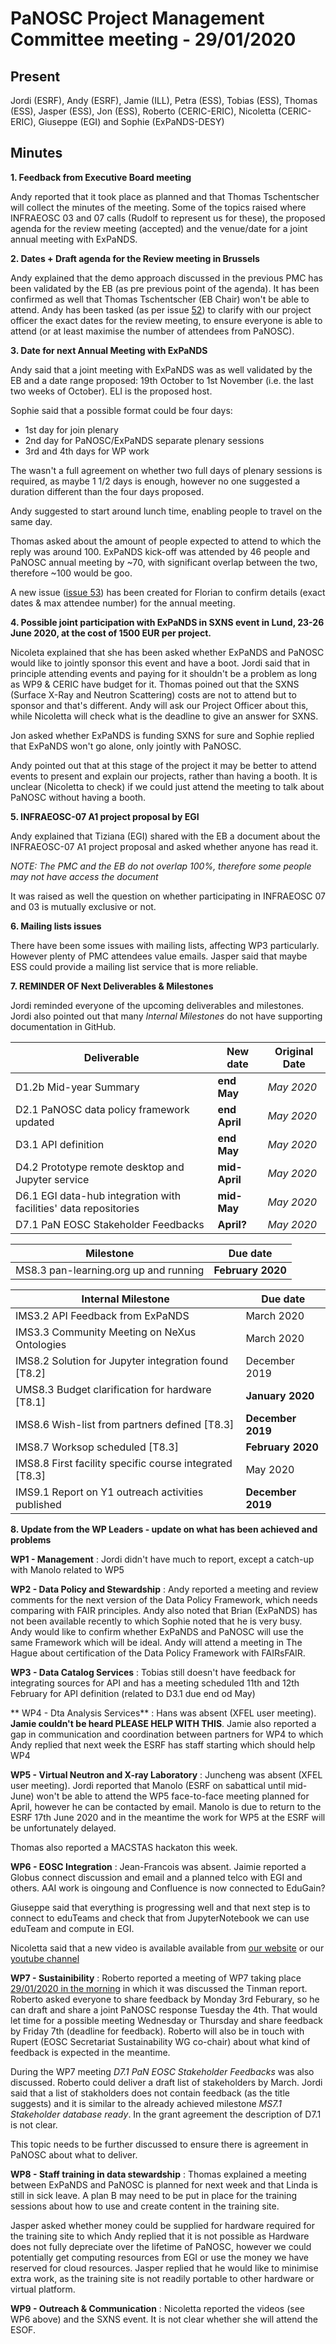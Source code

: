 ﻿PaNOSC Project Management Committee meeting - 29/01/2020
========================================================


Present
-------
Jordi (ESRF), Andy (ESRF),  Jamie (ILL), Petra (ESS), Tobias (ESS), Thomas (ESS), Jasper (ESS), Jon (ESS),  Roberto (CERIC-ERIC), Nicoletta (CERIC-ERIC), Giuseppe (EGI) and Sophie (ExPaNDS-DESY)

Minutes
-------	

**1. Feedback from Executive Board meeting** 

Andy reported that it took place as planned and that Thomas Tschentscher will collect the minutes of the
meeting. Some of the topics raised where INFRAEOSC 03 and 07 calls (Rudolf to represent us for these), the
proposed agenda for the review meeting (accepted) and the venue/date for a joint annual meeting with ExPaNDS.


**2. Dates + Draft agenda for the Review meeting in Brussels** 

Andy explained that the demo approach discussed in the previous PMC has been validated by the EB (as pre previous point of the agenda).  It has been confirmed as well that Thomas Tschentscher (EB Chair) won't be able to attend. Andy has been tasked (as per issue [52](https://github.com/panosc-eu/panosc/issues/52)) to clarify with our project officer the exact dates for the review meeting, to ensure everyone is able to attend (or at least maximise the number of attendees from PaNOSC).

**3. Date for next Annual Meeting with ExPaNDS**

Andy said that a joint meeting with ExPaNDS was as well validated by the EB and a date range proposed: 19th October to 1st November (i.e. the last two weeks of October). ELI is the proposed host. 

Sophie said that a possible format could be four days:
* 1st day for join plenary
* 2nd day for PaNOSC/ExPaNDS separate plenary sessions
* 3rd and 4th days for WP work

The wasn't a full agreement on whether two full days of plenary sessions is required, as maybe 1 1/2 days is enough, however no one suggested a duration different than the four days proposed.

Andy suggested to start around lunch time, enabling people to travel on the same day.

Thomas asked about the amount of people expected to attend to which the reply was around 100. ExPaNDS kick-off was attended by 46 people and PaNOSC annual meeting by ~70, with significant overlap between the two, therefore ~100 would be goo.

A new issue ([issue 53](https://github.com/panosc-eu/panosc/issues/53)) has been created for Florian to confirm details (exact dates & max attendee number) for the annual meeting.


**4. Possible joint participation with ExPaNDS in SXNS event in Lund, 23-26 June 2020, at the cost of 1500 EUR per project.**

Nicoleta explained that she has been asked whether ExPaNDS and PaNOSC would like to jointly sponsor this event and have a boot. Jordi said that in principle attending events and paying for it shouldn't be a problem as long as WP9 & CERIC have budget for it.
Thomas poined out that the SXNS (Surface X-Ray and Neutron Scattering) costs are not to attend but to sponsor and that's different.  Andy will ask our Project Officer about this, while Nicoletta will check what is the deadline to give an answer for SXNS.

Jon asked whether ExPaNDS is funding SXNS for sure and Sophie replied that ExPaNDS won't go alone, only jointly with PaNOSC.

Andy pointed out that at this stage of the project it may be better to attend events to present and explain our projects, rather than having a booth. It is unclear (Nicoletta to check) if we could just attend the meeting to talk about PaNOSC without having a booth.

**5. INFRAEOSC-07 A1 project proposal by EGI**

Andy explained that Tiziana (EGI) shared with the EB a document about the INFRAEOSC-07 A1 project proposal and asked whether anyone has read it.

*NOTE: The PMC and the EB do not overlap 100%, therefore some people may not have access the document*

It was raised as well the question on whether participating in INFRAEOSC 07 and 03 is mutually exclusive or not.

**6. Mailing lists issues**

There have been some issues with mailing lists, affecting WP3 particularly. However plenty of PMC attendees value emails. Jasper said that maybe ESS could provide a mailing list service that is more reliable.

**7. REMINDER OF Next Deliverables & Milestones** 

Jordi reminded everyone of the upcoming deliverables and milestones. Jordi also pointed out that many *Internal Milestones* do not have supporting documentation in GitHub.

| Deliverable | New date | Original Date | 
| ----------- | -------- | ------------- | 
| D1.2b Mid-year Summary | **end May** | *May 2020* | 
| D2.1 PaNOSC data policy framework updated | **end April** | *May 2020* | 
| D3.1 API definition | **end May** | *May 2020* | 
| D4.2 Prototype remote desktop and Jupyter service | **mid-April** | *May 2020* |  
| D6.1 EGI data-hub integration with facilities' data repositories | **mid-May** | *May 2020* | 
| D7.1 PaN EOSC Stakeholder Feedbacks | **April?** | *May 2020* | 

| Milestone | Due date |
| --------- | -------- |
| MS8.3 pan-learning.org up and running | **February 2020** |

| Internal Milestone | Due date |
| ------------------ | -------- |
| IMS3.2 API Feedback from ExPaNDS | March 2020 |
| IMS3.3 Community Meeting on NeXus Ontologies | March 2020 |
| IMS8.2 Solution for Jupyter integration found [T8.2] | December 2019 |
| UMS8.3 Budget clarification for hardware [T8.1] | **January 2020** |
| IMS8.6 Wish-list from partners defined [T8.3] | **December 2019** |
| IMS8.7 Worksop scheduled [T8.3] | **February 2020** |
| IMS8.8 First facility specific course integrated [T8.3] | May 2020 |
| IMS9.1 Report on Y1 outreach activities published | **December 2019** |

**8. Update from the WP Leaders - update on what has been achieved and problems**

   **WP1 - Management** : Jordi didn't have much to report, except a catch-up with Manolo related to WP5

   **WP2 - Data Policy and Stewardship** : Andy  reported a meeting and review comments for the next version of the Data Policy Framework, which needs comparing with FAIR principles. Andy also noted that Brian (ExPaNDS) has not been available recently to which Sophie noted that he is very busy. Andy would like to confirm whether ExPaNDS and PaNOSC will use the same Framework which will be ideal. Andy will attend a meeting in The Hague about certification of the Data Policy Framework with FAIRsFAIR.

   **WP3 - Data Catalog Services** : Tobias still doesn't have feedback for integrating sources for API and has a meeting scheduled 11th and 12th February for API definition (related to D3.1 due end od May)

   ** WP4 - Dta Analysis Services** : Hans was absent (XFEL user meeting). **Jamie couldn't be heard PLEASE HELP WITH THIS**. Jamie also reported a gap in communication and coordination between partners for WP4 to which Andy replied that next week the ESRF has staff starting which should help WP4

   **WP5 - Virtual Neutron and X-ray Laboratory** : Juncheng was absent (XFEL user meeting). Jordi reported that Manolo (ESRF on sabattical until mid-June) won't be able to attend the WP5 face-to-face meeting planned for April, however he can be contacted by email. Manolo is due to return to the ESRF 17th June 2020 and in the meantime the work for WP5 at the ESRF will be unfortunately delayed.

Thomas also reported a MACSTAS hackaton this week.

   **WP6 - EOSC Integration** : Jean-Francois was absent. Jaimie reported a Globus connect discussion and email and a planned telco with EGI and others. AAI work is oingoung and Confluence is now connected to EduGain?

Giuseppe said that everything is progressing well and that next step is to connect to eduTeams and check that from JupyterNotebook we can use eduTeam and compute in EGI.

Nicoletta said that a new video is available available from [our website](https://www.panosc.eu/news/) or our [youtube channel](https://www.youtube.com/channel/UC7ULx4C4OCbKlpAp0Xtd4wQ/featured)

   **WP7 - Sustainibility** : Roberto reported a meeting of WP7 taking place [29/01/2020 in the morning](https://github.com/panosc-eu/panosc/blob/master/Work%20Packages/WP7%20Sustainability/project%20meetings/2020-01-29/Minute.md) in which it was discussed the Tinman report.  Roberto asked everyone to share feedback by Monday 3rd Feburary, so he can draft and share a joint PaNOSC response Tuesday the 4th. That would let time for a possible meeting Wednesday or Thursday and share feedback by Friday 7th (deadline for feedback).  Roberto will also be in touch with Rupert (EOSC Secretariat Sustainability WG co-chair) about what kind of feedback is expected in the meantime.

During the WP7 meeting *D7.1 PaN EOSC Stakeholder Feedbacks* was also discussed. Roberto could deliver a draft list of stakeholders by March. Jordi said that a list of stakholders does not contain feedback (as the title suggests) and it is similar to the already achieved milestone *MS7.1 Stakeholder database ready*. In the grant agreement the description of D7.1 is not clear. 

This topic needs to be further discussed to ensure there is agreement in PaNOSC about what to deliver.

   **WP8 - Staff training in data stewardship** : Thomas explained a meeting between ExPaNDS and PaNOSC is planned for next week and that Linda is still in sick leave. A plan B may need to be put in place for the training sessions about how to use and create content in the training site.

Jasper asked whether money could be supplied for hardware required for the training site to which Andy replied that it is not possible as Hardware does not fully depreciate over the lifetime of PaNOSC, however we could potentially get computing resources from EGI or use the money we have reserved for cloud resources.
Jasper replied that he would like to minimise extra work, as the training site is not readily  portable to other hardware or virtual platform.

   **WP9 - Outreach & Communication** : Nicoletta reported the videos (see WP6 above) and the SXNS event. It is not clear whether she will attend the ESOF.







